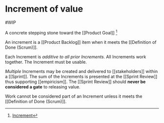 # Increment of value
#WIP 

A concrete stepping stone toward the [[Product Goal]] [^1]

An increment is a [[Product Backlog]] item when it meets the [[Definition of Done (Scrum)]].

Each Increment is _additive to all prior Increments_. All Increments work together. The Increment must be usable.

_Multiple_ Increments may be created and delivered to [[stakeholders]] within a [[Sprint]]. The sum of the Increments is presented at the [[Sprint Review]] thus supporting [[empiricism]]. The [[Sprint Review]] should **never be considered a gate** to releasing value.

Work cannot be considered part of an Increment unless it meets the [[Definition of Done (Scrum)]]. 

[^1]: [Increment](https://scrumguides.org/scrum-guide.html#increment)